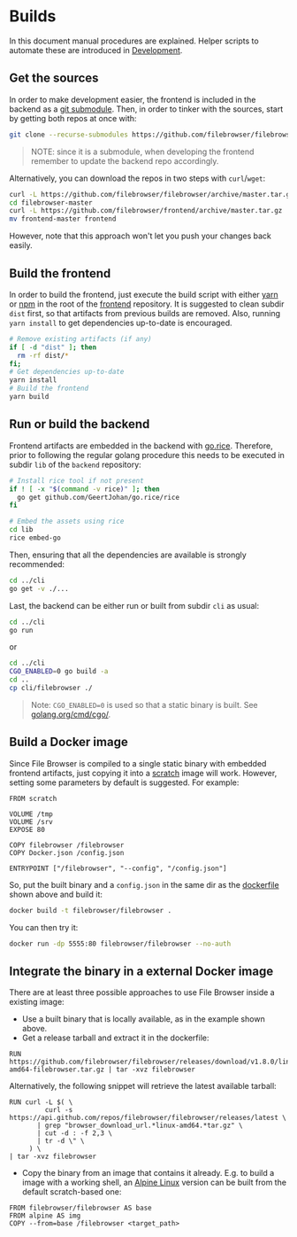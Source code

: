# Builds

In this document manual procedures are explained. Helper scripts to automate these are introduced in [Development](./development.md).

## Get the sources

In order to make development easier, the frontend is included in the backend as a [git submodule](https://git-scm.com/book/en/v2/Git-Tools-Submodules). Then, in order to tinker with the sources, start by getting both repos at once with:

``` bash
git clone --recurse-submodules https://github.com/filebrowser/filebrowser
```

> NOTE: since it is a submodule, when developing the frontend remember to update the backend repo accordingly.

Alternatively, you can download the repos in two steps with `curl`/`wget`:

``` bash
curl -L https://github.com/filebrowser/filebrowser/archive/master.tar.gz | tar xvz
cd filebrowser-master
curl -L https://github.com/filebrowser/frontend/archive/master.tar.gz | tar xvz
mv frontend-master frontend
```

However, note that this approach won't let you push your changes back easily.

## Build the frontend

In order to build the frontend, just execute the build script with either [yarn](https://yarnpkg.com) or [npm](https://www.npmjs.com/) in the root of the [frontend](https://github.com/filebrowser/frontend) repository. It is suggested to clean subdir `dist` first, so that artifacts from previous builds are removed. Also, running `yarn install` to get dependencies up-to-date is encouraged.

``` bash
# Remove existing artifacts (if any)
if [ -d "dist" ]; then
  rm -rf dist/*
fi;
# Get dependencies up-to-date
yarn install
# Build the frontend
yarn build
```

## Run or build the backend

Frontend artifacts are embedded in the backend with [go.rice](github.com/GeertJohan/go.rice/rice). Therefore, prior to following the regular golang procedure this needs to be executed in subdir `lib` of the `backend` repository:

``` bash
# Install rice tool if not present
if ! [ -x "$(command -v rice)" ]; then
  go get github.com/GeertJohan/go.rice/rice
fi

# Embed the assets using rice
cd lib
rice embed-go
```

Then, ensuring that all the dependencies are available is strongly recommended:

``` bash
cd ../cli
go get -v ./...
```

Last, the backend can be either run or built from subdir `cli` as usual:

``` bash
cd ../cli
go run
```

or

``` bash
cd ../cli
CGO_ENABLED=0 go build -a
cd ..
cp cli/filebrowser ./
```

> Note: `CGO_ENABLED=0` is used so that a static binary is built. See [golang.org/cmd/cgo/](https://golang.org/cmd/cgo/).

## Build a Docker image

Since File Browser is compiled to a single static binary with embedded frontend artifacts, just copying it into a [scratch](https://hub.docker.com/_/scratch/) image will work. However, setting some parameters by default is suggested. For example:

```
FROM scratch

VOLUME /tmp
VOLUME /srv
EXPOSE 80

COPY filebrowser /filebrowser
COPY Docker.json /config.json

ENTRYPOINT ["/filebrowser", "--config", "/config.json"]
```

So, put the built binary and a `config.json` in the same dir as the [dockerfile](https://docs.docker.com/engine/reference/builder/) shown above and build it:

``` bash
docker build -t filebrowser/filebrowser .
```

You can then try it:

``` bash
docker run -dp 5555:80 filebrowser/filebrowser --no-auth
```

## Integrate the binary in a external Docker image

There are at least three possible approaches to use File Browser inside a existing image:

- Use a built binary that is locally available, as in the example shown above.
- Get a release tarball and extract it in the dockerfile:

```
RUN https://github.com/filebrowser/filebrowser/releases/download/v1.8.0/linux-amd64-filebrowser.tar.gz | tar -xvz filebrowser
```
Alternatively, the following snippet will retrieve the latest available tarball:

```
RUN curl -L $( \
         curl -s https://api.github.com/repos/filebrowser/filebrowser/releases/latest \
       | grep "browser_download_url.*linux-amd64.*tar.gz" \
       | cut -d : -f 2,3 \
       | tr -d \" \
     ) \
| tar -xvz filebrowser
```

- Copy the binary from an image that contains it already. E.g. to build a image with a working shell, an [Alpine Linux](https://alpinelinux.org/) version can be built from the default scratch-based one:
```
FROM filebrowser/filebrowser AS base
FROM alpine AS img
COPY --from=base /filebrowser <target_path>
```
